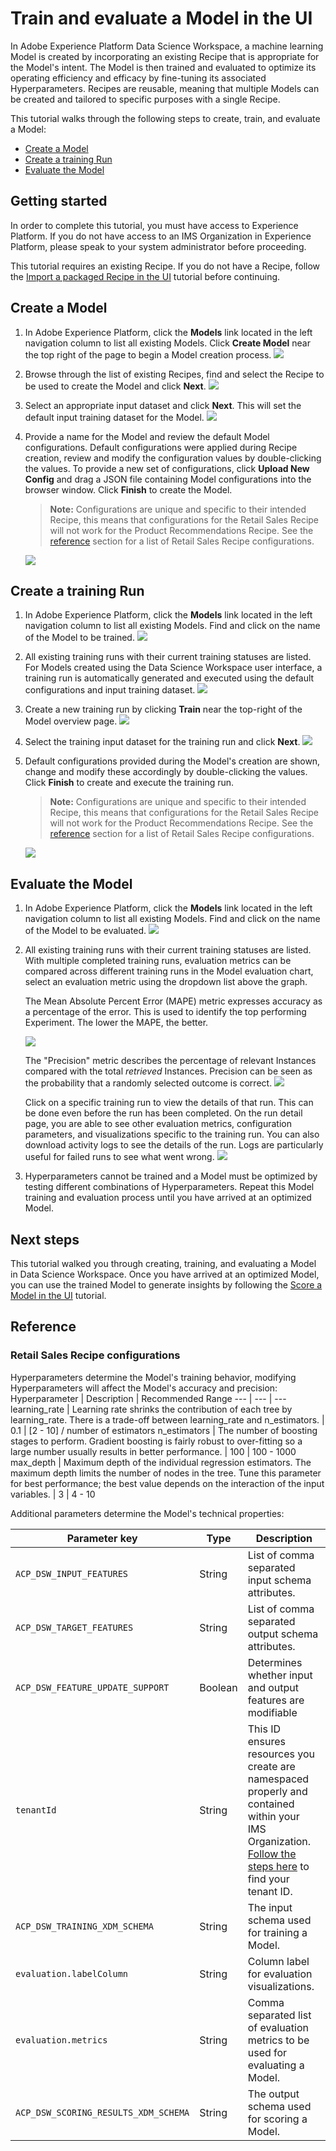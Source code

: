 # Train and evaluate a Model in the UI <!-- omit in toc -->

In Adobe Experience Platform Data Science Workspace, a machine learning Model is created by incorporating an existing Recipe that is appropriate for the Model's intent. The Model is then trained and evaluated to optimize its operating efficiency and efficacy by fine-tuning its associated Hyperparameters. Recipes are reusable, meaning that multiple Models can be created and tailored to specific purposes with a single Recipe.

This tutorial walks through the following steps to create, train, and evaluate a Model:
- [Create a Model](#create-a-model)
- [Create a training Run](#create-a-training-run)
- [Evaluate the Model](#evaluate-the-model)

## Getting started

In order to complete this tutorial, you must have access to Experience Platform. If you do not have access to an IMS Organization in Experience Platform, please speak to your system administrator before proceeding.

This tutorial requires an existing Recipe. If you do not have a Recipe, follow the [Import a packaged Recipe in the UI](../../author_a_model/import_a_packaged_recipe/import_a_packaged_recipe_in_ui.md) tutorial before continuing.

## Create a Model

1. In Adobe Experience Platform, click the **Models** link located in the left navigation column to list all existing Models. Click **Create Model** near the top right of the page to begin a Model creation process.
![](./images/ui/models_browse.png)

2. Browse through the list of existing Recipes, find and select the Recipe to be used to create the Model and click **Next**.
![](./images/ui/select_recipe.png)

1. Select an appropriate input dataset and click **Next**. This will set the default input training dataset for the Model. 
![](./images/ui/select_dataset.png)

4. Provide a name for the Model and review the default Model configurations. Default configurations were applied during Recipe creation, review and modify the configuration values by double-clicking the values. To provide a new set of configurations, click **Upload New Config** and drag a JSON file containing Model configurations into the browser window. Click **Finish** to create the Model.
    > **Note:** Configurations are unique and specific to their intended Recipe, this means that configurations for the Retail Sales Recipe will not work for the Product Recommendations Recipe. See the [reference](#reference) section for a list of Retail Sales Recipe configurations.

    ![](./images/ui/name_and_configure.png)

## Create a training Run

1. In Adobe Experience Platform, click the **Models** link located in the left navigation column to list all existing Models. Find and click on the name of the Model to be trained.
![](./images/ui/models_browse.png)

2. All existing training runs with their current training statuses are listed. For Models created using the Data Science Workspace user interface, a training run is automatically generated and executed using the default configurations and input training dataset.
![](./images/ui/model_overview.png)

3. Create a new training run by clicking **Train** near the top-right of the Model overview page.
![](./images/ui/training_input.png)

4. Select the training input dataset for the training run and click **Next**.
![](./images/ui/training_configuration.png)

5. Default configurations provided during the Model's creation are shown, change and modify these accordingly by double-clicking the values. Click **Finish** to create and execute the training run.
    > **Note:** Configurations are unique and specific to their intended Recipe, this means that configurations for the Retail Sales Recipe will not work for the Product Recommendations Recipe. See the [reference](#reference) section for a list of Retail Sales Recipe configurations.

    ![](./images/ui/training_configuration.png)

## Evaluate the Model

1. In Adobe Experience Platform, click the **Models** link located in the left navigation column to list all existing Models. Find and click on the name of the Model to be evaluated.
![](./images/ui/models_browse.png)

2. All existing training runs with their current training statuses are listed. With multiple completed training runs, evaluation metrics can be compared across different training runs in the Model evaluation chart, select an evaluation metric using the dropdown list above the graph.

    The Mean Absolute Percent Error (MAPE) metric expresses accuracy as a percentage of the error. This is used to identify the top performing Experiment. The lower the MAPE, the better.

    ![](./images/ui/complete_training_run.png)

    The "Precision" metric describes the percentage of relevant Instances compared with the total *retrieved* Instances. Precision can be seen as the probability that a randomly selected outcome is correct.
    ![](./images/ui/multiple_training_runs.png)

    Click on a specific training run to view the details of that run. This can be done even before the run has been completed. On the run detail page, you are able to see other evaluation metrics, configuration parameters, and visualizations specific to the training run. You can also download activity logs to see the details of the run. Logs are particularly useful for failed runs to see what went wrong.
    ![](./images/ui/activity_logs.png)

3. Hyperparameters cannot be trained and a Model must be optimized by testing different combinations of Hyperparameters. Repeat this Model training and evaluation process until you have arrived at an optimized Model.

## Next steps

This tutorial walked you through creating, training, and evaluating a Model in Data Science Workspace. Once you have arrived at an optimized Model, you can use the trained Model to generate insights by following the [Score a Model in the UI](../score_a_model/score_a_model_in_the_ui.md) tutorial.

## Reference

### Retail Sales Recipe configurations

Hyperparameters determine the Model's training behavior, modifying Hyperparameters will affect the Model's accuracy and precision:
Hyperparameter | Description | Recommended Range
--- | --- | ---
learning_rate | Learning rate shrinks the contribution of each tree by learning_rate. There is a trade-off between learning_rate and n_estimators. | 0.1 | [2 - 10] / number of estimators
n_estimators | The number of boosting stages to perform. Gradient boosting is fairly robust to over-fitting so a large number usually results in better performance. | 100 | 100 - 1000
max_depth | Maximum depth of the individual regression estimators. The maximum depth limits the number of nodes in the tree. Tune this parameter for best performance; the best value depends on the interaction of the input variables. | 3 | 4 - 10

Additional parameters determine the Model's technical properties:

| Parameter key | Type | Description |
| ----- | ----- | ----- |
| `ACP_DSW_INPUT_FEATURES` | String | List of comma separated input schema attributes. |
| `ACP_DSW_TARGET_FEATURES` | String | List of comma separated output schema attributes. |
| `ACP_DSW_FEATURE_UPDATE_SUPPORT` | Boolean | Determines whether input and output features are modifiable |
| `tenantId` | String | This ID ensures resources you create are namespaced properly and contained within your IMS Organization. [Follow the steps here](../../../../technical_overview/schema_registry/schema_registry_developer_guide.md#know-your-tenant_id) to find your tenant ID. |
| `ACP_DSW_TRAINING_XDM_SCHEMA` | String | The input schema used for training a Model. |
| `evaluation.labelColumn` | String | Column label for evaluation visualizations. |
| `evaluation.metrics` | String | Comma separated list of evaluation metrics to be used for evaluating a Model. |
| `ACP_DSW_SCORING_RESULTS_XDM_SCHEMA` | String | The output schema used for scoring a Model. |